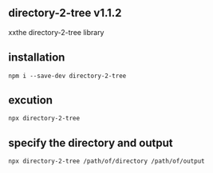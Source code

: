 ## directory-2-tree v1.1.2

xxthe directory-2-tree library 

## installation

`npm i --save-dev directory-2-tree`


## excution

`npx directory-2-tree`

## specify the directory and output

`npx directory-2-tree /path/of/directory /path/of/output`

